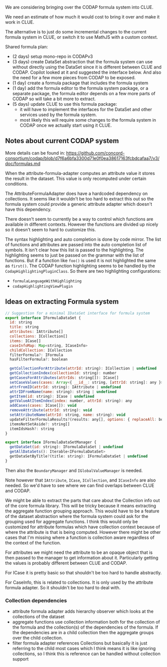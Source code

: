 We are considering bringing over the CODAP formula system into CLUE.

We need an estimate of how much it would cost to bring it over and make it work in CLUE.

The alternative is to just do some incremental changes to the current formula system in CLUE, or switch it to use MathJS with a custom context.

Shared formula plan:
- (2 days) setup mono-repo in CODAPv3
- (3 days) create DataSet abstraction that the formula system can use without directly using the DataSet since it is different between CLUE and CODAP. Copilot looked at it and suggested the interface below. And also the need for a few more pieces from CODAP to be exposed.
- (1 day) create a formula package that includes the formula system
- (1 day) add the formula editor to the formula system package, or a separate package, the formula editor depends on a few more parts of CODAP so will take a bit more to extract.
- (5 days) update CLUE to use this formula package:
  - it will have to implement the interfaces for the DataSet and other services used by the formula system.
  - most likely this will require some changes to the formula system in CODAP once we actually start using it CLUE.

## Notes about current CODAP system

More details can be found in: https://github.com/concord-consortium/codap/blob/d7f6a6bfa3300d71e0f0ea38617163fcbdcafaa7/v3/doc/formulas.md

When the attribute-formula-adapter computes an attribute value it stores the result in the dataset. This value is only recomputed under certain conditions.

The AttributeFormulaAdapter does have a hardcoded dependency on collections. It seems like it wouldn't be too hard to extract this out so the formula system could provide a generic attribute adapter which doesn't have this dependency.

There doesn't seem to currently be a way to control which functions are available in different contexts. However the functions are divided up nicely so it doesn't seem to hard to customize this.

The syntax highlighting and auto completion is done by code mirror. The list of functions and attributes are passed into the auto completion list of symbols. It isn't clear how this list is passed to the highlighting. The highlighting seems to just be passed on the grammar with the list of functions. But if a function like `foo()` is used it is not highlighted the same as `first()`. The CODAP function highlighting seems to be handled by the `CodapHighlightingPluginClass`. So there are two highlighting configurations:
- `formulaLanguageWithHighlighting`
- `codapHighlightingViewPlugin`

## Ideas on extracting Formula system

```js
// Suggestion for a minimal IDataSet interface for formula system
export interface IFormulaDataSet {
  id: string
  title: string
  attributes: IAttribute[]
  collections: ICollection[]
  items: ICase[]
  caseInfoMap: Map<string, ICaseInfo>
  childCollection: ICollection
  filterFormula?: IFormula
  hasFilterFormula?: boolean

  getCollectionForAttribute(attrId: string): ICollection | undefined
  getCollectionIndex(collectionId: string): number
  getCasesForAttributes(attrIds: string[]): ICase[]
  setCaseValues(cases: Array<{ __id__: string, [attrId: string]: any }>): void
  attrFromID(attrId: string): IAttribute | undefined
  attrIDFromName(name: string): string | undefined
  getItem(id: string): ICase | undefined
  getValueAtItemIndex(index: number, attrId: string): any
  addCases(cases: ICase[]): void
  removeAttribute(attrId: string): void
  setAttributeName(attrId: string, name: string): void
  updateFilterFormulaResults?(results: any[], options: { replaceAll: boolean }): void
  itemsNotSetAside?: string[]
  itemIdsHash?: string
}
```

```js
export interface IFormulaDataSetManager {
  getDataSet(id: string): IFormulaDataSet | undefined
  getAllDataSets(): Iterable<IFormulaDataSet>
  getDataSetByTitle?(title: string): IFormulaDataSet | undefined
}
```

Then also the `BoundaryManager` and `IGlobalValueManager` is needed.

Note however that `IAttribute`, `ICase`, `ICollection`, and `ICaseInfo` are also needed. So we'd have to see where we can find overlaps between CLUE and CODAP.

We might be able to extract the parts that care about the Collection info out of the core formula library. This will be tricky because it means extracting the aggregate function grouping approach. This would have to be a feature of the dataset abstraction where the formula system could ask for the grouping used for aggregate functions. I think this would only be customized for attribute formulas which have collection context because of where the attribute is that is being computed. However there might be other cases that I'm missing where a function is collection aware regardless of the context of the function.

For attributes we might need the attribute to be an opaque object that is then passed to the manager to get information about it. Particularly getting the values is probably different between CLUE and CODAP.

For ICase it is pretty basic so that shouldn't be too hard to handle abstractly.

For CaseInfo, this is related to collections. It is only used by the attribute formula adapter. So it shouldn't be too hard to deal with.

### Collection dependencies
- attribute formula adapter adds hierarchy observer which looks at the collections of the dataset
- aggregate functions use collection information both for the collection of the formula and the collection(s) of the dependencies of the formula. If the dependencies are in a child collection then the aggregate groups over the child collection.
- filter formula adapter references Collections but basically it is just referring to the child most cases which I think means it is like ignoring collections, so I think this is reference can be handled without collection support
